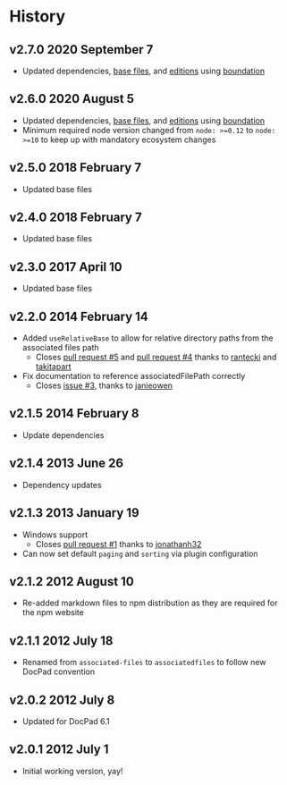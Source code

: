 # History

## v2.7.0 2020 September 7

-   Updated dependencies, [base files](https://github.com/bevry/base), and [editions](https://editions.bevry.me) using [boundation](https://github.com/bevry/boundation)

## v2.6.0 2020 August 5

-   Updated dependencies, [base files](https://github.com/bevry/base), and [editions](https://editions.bevry.me) using [boundation](https://github.com/bevry/boundation)
-   Minimum required node version changed from `node: >=0.12` to `node: >=10` to keep up with mandatory ecosystem changes

## v2.5.0 2018 February 7

-   Updated base files

## v2.4.0 2018 February 7

-   Updated base files

## v2.3.0 2017 April 10

-   Updated base files

## v2.2.0 2014 February 14

-   Added `useRelativeBase` to allow for relative directory paths from the associated files path
    -   Closes [pull request #5](https://github.com/docpad/docpad-plugin-associatedfiles/pull/5) and [pull request #4](https://github.com/docpad/docpad-plugin-associatedfiles/pull/4) thanks to [rantecki](https://github.com/rantecki) and [takitapart](https://github.com/takitapart)
-   Fix documentation to reference associatedFilePath correctly
    -   Closes [issue #3](https://github.com/docpad/docpad-plugin-associatedfiles/issues/3), thanks to [janieowen](https://github.com/jamieowen)

## v2.1.5 2014 February 8

-   Update dependencies

## v2.1.4 2013 June 26

-   Dependency updates

## v2.1.3 2013 January 19

-   Windows support
    -   Closes [pull request #1](https://github.com/docpad/docpad-plugin-associatedfiles/pull/1) thanks to [jonathanh32](https://github.com/jonathanh32)
-   Can now set default `paging` and `sorting` via plugin configuration

## v2.1.2 2012 August 10

-   Re-added markdown files to npm distribution as they are required for the npm website

## v2.1.1 2012 July 18

-   Renamed from `associated-files` to `associatedfiles` to follow new DocPad convention

## v2.0.2 2012 July 8

-   Updated for DocPad 6.1

## v2.0.1 2012 July 1

-   Initial working version, yay!
